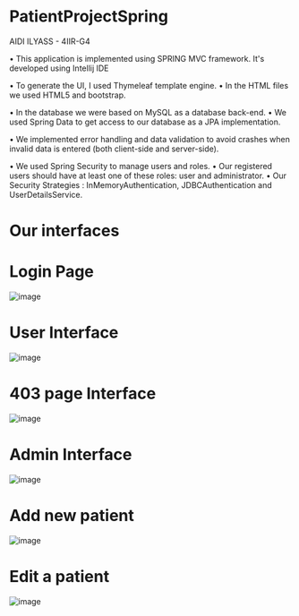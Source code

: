 # PatientProjectSpring
AIDI ILYASS - 4IIR-G4

•	This application is implemented using SPRING MVC framework.
It's developed using Intellij IDE

•	To generate the UI, I used Thymeleaf template engine.
•    In the HTML files we used HTML5 and bootstrap.

•	In the database we were based on MySQL as a database back-end.
•	We used Spring Data to get access to our database as a JPA implementation.

•	We implemented error handling and data validation to avoid crashes when invalid data is entered (both client-side and server-side).

•	We used Spring Security to manage users and roles.
•	Our registered users should have at least one of these roles: user and administrator.
•  Our Security Strategies : InMemoryAuthentication, JDBCAuthentication and UserDetailsService.
    
# Our interfaces
# Login Page 
![image](https://user-images.githubusercontent.com/74270120/165178439-87499def-d33f-42c8-b4c3-e91b4d928c3d.png)

# User Interface 
![image](https://user-images.githubusercontent.com/74270120/165178539-22a34c69-1bce-45a4-a908-881b1d83c706.png)

# 403 page Interface
![image](https://user-images.githubusercontent.com/74270120/165178893-03926ee4-2166-4f26-b945-05409359969e.png)

# Admin Interface 
![image](https://user-images.githubusercontent.com/74270120/165178652-b1ab5d9d-020f-410f-b62f-4fe95be4f0a5.png)

# Add new patient
![image](https://user-images.githubusercontent.com/74270120/165178769-4948d3ab-41ef-4755-8f6d-c4301fb6becf.png)

# Edit a patient
![image](https://user-images.githubusercontent.com/74270120/165178822-7401871a-82e4-4e12-94fd-fa654a0529ec.png)

